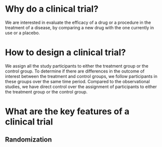 # Why do a clinical trial?
We are interested in evaluate the efficacy of a drug or a procedure in the treatment of a disease, by comparing a new drug with the one currently in use or a placebo.

# How to design a clinical trial?
We assign all the study participants to either the treatment group or the control group. To determine if there are differences in the outcome of interest between the treatment and control groups, we follow participants in these groups over the same time period. Compared to the observational studies, we have direct control over the assignment of participants to either the treatment group or the control group.

# What are the key features of a clinical trial
## Randomization
